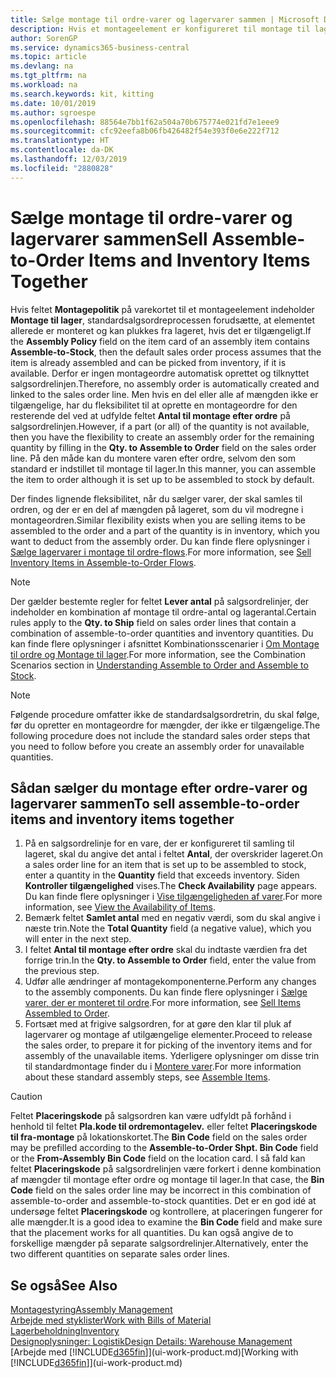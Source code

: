 ```yaml
---
title: Sælge montage til ordre-varer og lagervarer sammen | Microsoft Docs
description: Hvis et montageelement er konfigureret til montage til lager, vil standardsalgsordreprocessen forudsætte, at elementet allerede er monteret og kan plukkes fra lageret, hvis det er tilgængeligt. Men hvis en del eller alle af antallet, ikke er tilgængeligt, har du mulighed for at oprette en montageordre for det resterende antal løbende.
author: SorenGP
ms.service: dynamics365-business-central
ms.topic: article
ms.devlang: na
ms.tgt_pltfrm: na
ms.workload: na
ms.search.keywords: kit, kitting
ms.date: 10/01/2019
ms.author: sgroespe
ms.openlocfilehash: 88564e7bb1f62a504a70b675774e021fd7e1eee9
ms.sourcegitcommit: cfc92eefa8b06fb426482f54e393f0e6e222f712
ms.translationtype: HT
ms.contentlocale: da-DK
ms.lasthandoff: 12/03/2019
ms.locfileid: "2880828"
---
```

# <a name="sell-assemble-to-order-items-and-inventory-items-together"></a><span data-ttu-id="a8812-104">Sælge montage til ordre-varer og lagervarer sammen</span><span class="sxs-lookup"><span data-stu-id="a8812-104">Sell Assemble-to-Order Items and Inventory Items Together</span></span>
<span data-ttu-id="a8812-105">Hvis feltet **Montagepolitik** på varekortet til et montageelement indeholder **Montage til lager**, standardsalgsordreprocessen forudsætte, at elementet allerede er monteret og kan plukkes fra lageret, hvis det er tilgængeligt.</span><span class="sxs-lookup"><span data-stu-id="a8812-105">If the **Assembly Policy** field on the item card of an assembly item contains **Assemble-to-Stock**, then the default sales order process assumes that the item is already assembled and can be picked from inventory, if it is available.</span></span> <span data-ttu-id="a8812-106">Derfor er ingen montageordre automatisk oprettet og tilknyttet salgsordrelinjen.</span><span class="sxs-lookup"><span data-stu-id="a8812-106">Therefore, no assembly order is automatically created and linked to the sales order line.</span></span> <span data-ttu-id="a8812-107">Men hvis en del eller alle af mængden ikke er tilgængelige, har du fleksibilitet til at oprette en montageordre for den resterende del ved at udfylde feltet **Antal til montage efter ordre** på salgsordrelinjen.</span><span class="sxs-lookup"><span data-stu-id="a8812-107">However, if a part (or all) of the quantity is not available, then you have the flexibility to create an assembly order for the remaining quantity by filling in the **Qty. to Assemble to Order** field on the sales order line.</span></span> <span data-ttu-id="a8812-108">På den måde kan du montere varen efter ordre, selvom den som standard er indstillet til montage til lager.</span><span class="sxs-lookup"><span data-stu-id="a8812-108">In this manner, you can assemble the item to order although it is set up to be assembled to stock by default.</span></span>  

<span data-ttu-id="a8812-109">Der findes lignende fleksibilitet, når du sælger varer, der skal samles til ordren, og der er en del af mængden på lageret, som du vil modregne i montageordren.</span><span class="sxs-lookup"><span data-stu-id="a8812-109">Similar flexibility exists when you are selling items to be assembled to the order and a part of the quantity is in inventory, which you want to deduct from the assembly order.</span></span> <span data-ttu-id="a8812-110">Du kan finde flere oplysninger i [Sælge lagervarer i montage til ordre-flows](assembly-how-to-sell-inventory-items-in-assemble-to-order-flows.md).</span><span class="sxs-lookup"><span data-stu-id="a8812-110">For more information, see [Sell Inventory Items in Assemble-to-Order Flows](assembly-how-to-sell-inventory-items-in-assemble-to-order-flows.md).</span></span>  

> [!NOTE]  
>  <span data-ttu-id="a8812-111">Der gælder bestemte regler for feltet **Lever antal** på salgsordrelinjer, der indeholder en kombination af montage til ordre-antal og lagerantal.</span><span class="sxs-lookup"><span data-stu-id="a8812-111">Certain rules apply to the **Qty. to Ship** field on sales order lines that contain a combination of assemble-to-order quantities and inventory quantities.</span></span> <span data-ttu-id="a8812-112">Du kan finde flere oplysninger i afsnittet Kombinationsscenarier i [Om Montage til ordre og Montage til lager](assembly-assemble-to-order-or-assemble-to-stock.md).</span><span class="sxs-lookup"><span data-stu-id="a8812-112">For more information, see the Combination Scenarios section in [Understanding Assemble to Order and Assemble to Stock](assembly-assemble-to-order-or-assemble-to-stock.md).</span></span>  

> [!NOTE]  
>  <span data-ttu-id="a8812-113">Følgende procedure omfatter ikke de standardsalgsordretrin, du skal følge, før du opretter en montageordre for mængder, der ikke er tilgængelige.</span><span class="sxs-lookup"><span data-stu-id="a8812-113">The following procedure does not include the standard sales order steps that you need to follow before you create an assembly order for unavailable quantities.</span></span>

## <a name="to-sell-assemble-to-order-items-and-inventory-items-together"></a><span data-ttu-id="a8812-114">Sådan sælger du montage efter ordre-varer og lagervarer sammen</span><span class="sxs-lookup"><span data-stu-id="a8812-114">To sell assemble-to-order items and inventory items together</span></span>  
1.  <span data-ttu-id="a8812-115">På en salgsordrelinje for en vare, der er konfigureret til samling til lageret, skal du angive det antal i feltet **Antal**, der overskrider lageret.</span><span class="sxs-lookup"><span data-stu-id="a8812-115">On a sales order line for an item that is set up to be assembled to stock, enter a quantity in the **Quantity** field that exceeds inventory.</span></span> <span data-ttu-id="a8812-116">Siden **Kontroller tilgængelighed** vises.</span><span class="sxs-lookup"><span data-stu-id="a8812-116">The **Check Availability** page appears.</span></span> <span data-ttu-id="a8812-117">Du kan finde flere oplysninger i [Vise tilgængeligheden af varer](inventory-how-availability-overview.md).</span><span class="sxs-lookup"><span data-stu-id="a8812-117">For more information, see [View the Availability of Items](inventory-how-availability-overview.md).</span></span>
2.  <span data-ttu-id="a8812-118">Bemærk feltet **Samlet antal** med en negativ værdi, som du skal angive i næste trin.</span><span class="sxs-lookup"><span data-stu-id="a8812-118">Note the **Total Quantity** field (a negative value), which you will enter in the next step.</span></span>  
3.  <span data-ttu-id="a8812-119">I feltet **Antal til montage efter ordre** skal du indtaste værdien fra det forrige trin.</span><span class="sxs-lookup"><span data-stu-id="a8812-119">In the **Qty. to Assemble to Order** field, enter the value from the previous step.</span></span>  
4.  <span data-ttu-id="a8812-120">Udfør alle ændringer af montagekomponenterne.</span><span class="sxs-lookup"><span data-stu-id="a8812-120">Perform any changes to the assembly components.</span></span> <span data-ttu-id="a8812-121">Du kan finde flere oplysninger i [Sælge varer, der er monteret til ordre](assembly-how-to-sell-items-assembled-to-order.md).</span><span class="sxs-lookup"><span data-stu-id="a8812-121">For more information, see [Sell Items Assembled to Order](assembly-how-to-sell-items-assembled-to-order.md).</span></span>  
5.  <span data-ttu-id="a8812-122">Fortsæt med at frigive salgsordren, for at gøre den klar til pluk af lagervarer og montage af utilgængelige elementer.</span><span class="sxs-lookup"><span data-stu-id="a8812-122">Proceed to release the sales order, to prepare it for picking of the inventory items and for assembly of the unavailable items.</span></span> <span data-ttu-id="a8812-123">Yderligere oplysninger om disse trin til standardmontage finder du i [Montere varer](assembly-how-to-assemble-items.md).</span><span class="sxs-lookup"><span data-stu-id="a8812-123">For more information about these standard assembly steps, see [Assemble Items](assembly-how-to-assemble-items.md).</span></span>  

> [!CAUTION]  
>  <span data-ttu-id="a8812-124">Feltet **Placeringskode** på salgsordren kan være udfyldt på forhånd i henhold til feltet **Pla.kode til ordremontagelev.** eller feltet **Placeringskode til fra-montage** på lokationskortet.</span><span class="sxs-lookup"><span data-stu-id="a8812-124">The **Bin Code** field on the sales order may be prefilled according to the **Assemble-to-Order Shpt. Bin Code** field or the **From-Assembly Bin Code** field on the location card.</span></span> <span data-ttu-id="a8812-125">I så fald kan feltet **Placeringskode** på salgsordrelinjen være forkert i denne kombination af mængder til montage efter ordre og montage til lager.</span><span class="sxs-lookup"><span data-stu-id="a8812-125">In that case, the **Bin Code** field on the sales order line may be incorrect in this combination of assemble-to-order and assemble-to-stock quantities.</span></span> <span data-ttu-id="a8812-126">Det er en god idé at undersøge feltet **Placeringskode** og kontrollere, at placeringen fungerer for alle mængder.</span><span class="sxs-lookup"><span data-stu-id="a8812-126">It is a good idea to examine the **Bin Code** field and make sure that the placement works for all quantities.</span></span> <span data-ttu-id="a8812-127">Du kan også angive de to forskellige mængder på separate salgsordrelinjer.</span><span class="sxs-lookup"><span data-stu-id="a8812-127">Alternatively, enter the two different quantities on separate sales order lines.</span></span>  

## <a name="see-also"></a><span data-ttu-id="a8812-128">Se også</span><span class="sxs-lookup"><span data-stu-id="a8812-128">See Also</span></span>  
[<span data-ttu-id="a8812-129">Montagestyring</span><span class="sxs-lookup"><span data-stu-id="a8812-129">Assembly Management</span></span>](assembly-assemble-items.md)  
[<span data-ttu-id="a8812-130">Arbejde med styklister</span><span class="sxs-lookup"><span data-stu-id="a8812-130">Work with Bills of Material</span></span>](inventory-how-work-BOMs.md)  
[<span data-ttu-id="a8812-131">Lagerbeholdning</span><span class="sxs-lookup"><span data-stu-id="a8812-131">Inventory</span></span>](inventory-manage-inventory.md)  
[<span data-ttu-id="a8812-132">Designoplysninger: Logistik</span><span class="sxs-lookup"><span data-stu-id="a8812-132">Design Details: Warehouse Management</span></span>](design-details-warehouse-management.md)  
<span data-ttu-id="a8812-133">[Arbejde med [!INCLUDE[d365fin](includes/d365fin_md.md)]](ui-work-product.md)</span><span class="sxs-lookup"><span data-stu-id="a8812-133">[Working with [!INCLUDE[d365fin](includes/d365fin_md.md)]](ui-work-product.md)</span></span>
